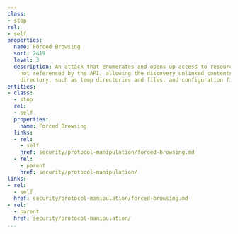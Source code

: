 ```yaml
---
class:
- stop
rel:
- self
properties:
  name: Forced Browsing
  sort: 2419
  level: 3
  description: An attack that enumerates and opens up access to resources that are
    not referenced by the API, allowing the discovery unlinked contents in the domain
    directory, such as temp directories and files, and configuration files.
entities:
- class:
  - stop
  rel:
  - self
  properties:
    name: Forced Browsing
  links:
  - rel:
    - self
    href: security/protocol-manipulation/forced-browsing.md
  - rel:
    - parent
    href: security/protocol-manipulation/
links:
- rel:
  - self
  href: security/protocol-manipulation/forced-browsing.md
- rel:
  - parent
  href: security/protocol-manipulation/
...
```

